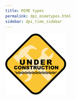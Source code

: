 ```yaml
---
title: MIME types
permalink: dpi_mimetypes.html
sidebar: dpi_timo_sidebar
---
```


![](/images/dpi/underarbeide.png)